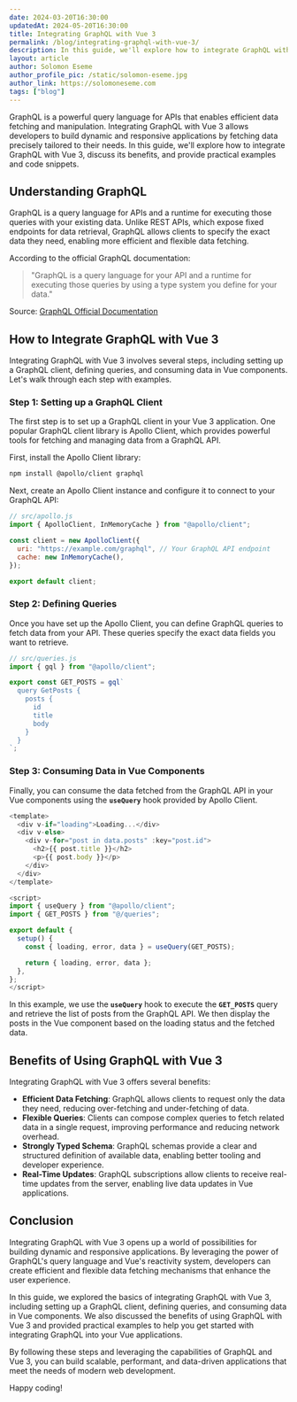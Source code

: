```yaml
---
date: 2024-03-20T16:30:00
updatedAt: 2024-05-20T16:30:00
title: Integrating GraphQL with Vue 3
permalink: /blog/integrating-graphql-with-vue-3/
description: In this guide, we'll explore how to integrate GraphQL with Vue 3, discuss its benefits, and provide practical examples and code snippets.
layout: article
author: Solomon Eseme
author_profile_pic: /static/solomon-eseme.jpg
author_link: https://solomoneseme.com
tags: ["blog"]
---
```


GraphQL is a powerful query language for APIs that enables efficient data fetching and manipulation. Integrating GraphQL with Vue 3 allows developers to build dynamic and responsive applications by fetching data precisely tailored to their needs. In this guide, we'll explore how to integrate GraphQL with Vue 3, discuss its benefits, and provide practical examples and code snippets.

## **Understanding GraphQL**

GraphQL is a query language for APIs and a runtime for executing those queries with your existing data. Unlike REST APIs, which expose fixed endpoints for data retrieval, GraphQL allows clients to specify the exact data they need, enabling more efficient and flexible data fetching.

According to the official GraphQL documentation:

> "GraphQL is a query language for your API and a runtime for executing those queries by using a type system you define for your data."

Source: [GraphQL Official Documentation](https://graphql.org/)

## **How to Integrate GraphQL with Vue 3**

Integrating GraphQL with Vue 3 involves several steps, including setting up a GraphQL client, defining queries, and consuming data in Vue components. Let's walk through each step with examples.

### **Step 1: Setting up a GraphQL Client**

The first step is to set up a GraphQL client in your Vue 3 application. One popular GraphQL client library is Apollo Client, which provides powerful tools for fetching and managing data from a GraphQL API.

First, install the Apollo Client library:

```bash
npm install @apollo/client graphql
```

Next, create an Apollo Client instance and configure it to connect to your GraphQL API:

```js
// src/apollo.js
import { ApolloClient, InMemoryCache } from "@apollo/client";

const client = new ApolloClient({
  uri: "https://example.com/graphql", // Your GraphQL API endpoint
  cache: new InMemoryCache(),
});

export default client;
```

### **Step 2: Defining Queries**

Once you have set up the Apollo Client, you can define GraphQL queries to fetch data from your API. These queries specify the exact data fields you want to retrieve.

```js
// src/queries.js
import { gql } from "@apollo/client";

export const GET_POSTS = gql`
  query GetPosts {
    posts {
      id
      title
      body
    }
  }
`;
```

### **Step 3: Consuming Data in Vue Components**

Finally, you can consume the data fetched from the GraphQL API in your Vue components using the **`useQuery`** hook provided by Apollo Client.

```js
<template>
  <div v-if="loading">Loading...</div>
  <div v-else>
    <div v-for="post in data.posts" :key="post.id">
      <h2>{{ post.title }}</h2>
      <p>{{ post.body }}</p>
    </div>
  </div>
</template>

<script>
import { useQuery } from "@apollo/client";
import { GET_POSTS } from "@/queries";

export default {
  setup() {
    const { loading, error, data } = useQuery(GET_POSTS);

    return { loading, error, data };
  },
};
</script>
```

In this example, we use the **`useQuery`** hook to execute the **`GET_POSTS`** query and retrieve the list of posts from the GraphQL API. We then display the posts in the Vue component based on the loading status and the fetched data.

## **Benefits of Using GraphQL with Vue 3**

Integrating GraphQL with Vue 3 offers several benefits:

- **Efficient Data Fetching**: GraphQL allows clients to request only the data they need, reducing over-fetching and under-fetching of data.
- **Flexible Queries**: Clients can compose complex queries to fetch related data in a single request, improving performance and reducing network overhead.
- **Strongly Typed Schema**: GraphQL schemas provide a clear and structured definition of available data, enabling better tooling and developer experience.
- **Real-Time Updates**: GraphQL subscriptions allow clients to receive real-time updates from the server, enabling live data updates in Vue applications.

## **Conclusion**

Integrating GraphQL with Vue 3 opens up a world of possibilities for building dynamic and responsive applications. By leveraging the power of GraphQL's query language and Vue's reactivity system, developers can create efficient and flexible data fetching mechanisms that enhance the user experience.

In this guide, we explored the basics of integrating GraphQL with Vue 3, including setting up a GraphQL client, defining queries, and consuming data in Vue components. We also discussed the benefits of using GraphQL with Vue 3 and provided practical examples to help you get started with integrating GraphQL into your Vue applications.

By following these steps and leveraging the capabilities of GraphQL and Vue 3, you can build scalable, performant, and data-driven applications that meet the needs of modern web development.

Happy coding!
